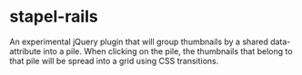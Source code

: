 stapel-rails
============

An experimental jQuery plugin that will group thumbnails by a shared data-attribute into a pile. When clicking on the pile, the thumbnails that belong to that pile will be spread into a grid using CSS transitions.